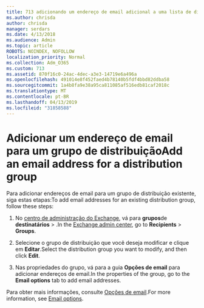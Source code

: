 ```yaml
---
title: 713 adicionando um endereço de email adicional a uma lista de distribuição
ms.author: chrisda
author: chrisda
manager: serdars
ms.date: 4/13/2018
ms.audience: Admin
ms.topic: article
ROBOTS: NOINDEX, NOFOLLOW
localization_priority: Normal
ms.collection: Adm_O365
ms.custom: 713
ms.assetid: 870f16c0-24ac-4dec-a3e3-14719e6a496a
ms.openlocfilehash: 491014e8f452faed4b78140b5fdf4bbd82ddba58
ms.sourcegitcommit: 1a4b8fa9e38a95ca811085af516edb81caf2018c
ms.translationtype: MT
ms.contentlocale: pt-BR
ms.lasthandoff: 04/13/2019
ms.locfileid: "31858588"
---
```

# <a name="add-an-email-address-for-a-distribution-group"></a><span data-ttu-id="f8b9c-102">Adicionar um endereço de email para um grupo de distribuição</span><span class="sxs-lookup"><span data-stu-id="f8b9c-102">Add an email address for a distribution group</span></span>

<span data-ttu-id="f8b9c-103">Para adicionar endereços de email para um grupo de distribuição existente, siga estas etapas:</span><span class="sxs-lookup"><span data-stu-id="f8b9c-103">To add email addresses for an existing distribution group, follow these steps:</span></span>

1. <span data-ttu-id="f8b9c-104">No [centro de administração do Exchange](https://outlook.office365.com/ecp/), vá para **grupos**de **destinatários** \> .</span><span class="sxs-lookup"><span data-stu-id="f8b9c-104">In the [Exchange admin center](https://outlook.office365.com/ecp/), go to **Recipients** \> **Groups**.</span></span>

2. <span data-ttu-id="f8b9c-105">Selecione o grupo de distribuição que você deseja modificar e clique em **Editar**.</span><span class="sxs-lookup"><span data-stu-id="f8b9c-105">Select the distribution group you want to modify, and then click **Edit**.</span></span>

3. <span data-ttu-id="f8b9c-106">Nas propriedades do grupo, vá para a guia **Opções de email** para adicionar endereços de email.</span><span class="sxs-lookup"><span data-stu-id="f8b9c-106">In the properties of the group, go to the **Email options** tab to add email addresses.</span></span> 

<span data-ttu-id="f8b9c-107">Para obter mais informações, consulte [Opções de email](https://technet.microsoft.com/library/bb124513.aspx#emailoptions).</span><span class="sxs-lookup"><span data-stu-id="f8b9c-107">For more information, see [Email options](https://technet.microsoft.com/library/bb124513.aspx#emailoptions).</span></span>
